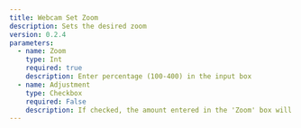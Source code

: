 ```yaml
---
title: Webcam Set Zoom
description: Sets the desired zoom
version: 0.2.4
parameters:
  - name: Zoom
    type: Int
    required: true
    description: Enter percentage (100-400) in the input box
  - name: Adjustment
    type: Checkbox
    required: False
    description: If checked, the amount entered in the 'Zoom' box will be added to the current setting
---
```

